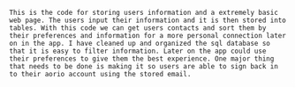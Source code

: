 	This is the code for storing users information and a extremely basic web page. The users input their information and it is then stored into tables. With this code we can get users contacts and sort them by their preferences and information for a more personal connection later on in the app. I have cleaned up and organized the sql database so that it is easy to filter information. Later on the app could use their preferences to give them the best experience. One major thing that needs to be done is making it so users are able to sign back in to their aorio account using the stored email. 
